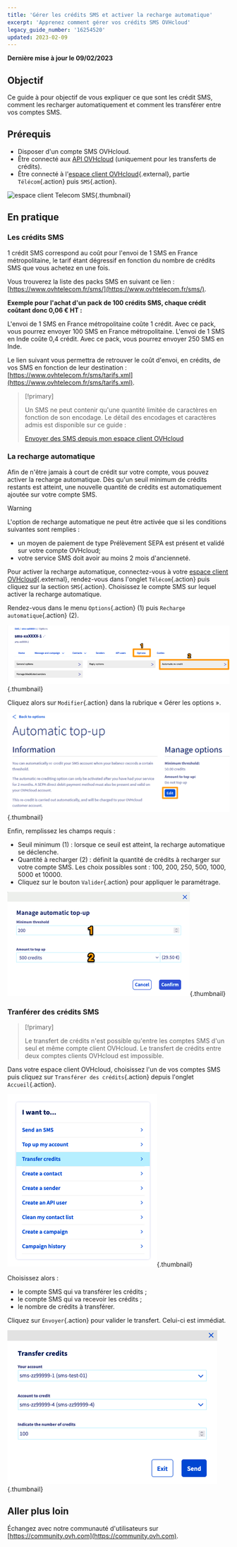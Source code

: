 ```yaml
---
title: 'Gérer les crédits SMS et activer la recharge automatique'
excerpt: 'Apprenez comment gérer vos crédits SMS OVHcloud'
legacy_guide_number: '16254520'
updated: 2023-02-09
---
```


**Dernière mise à jour le 09/02/2023**

## Objectif

Ce guide à pour objectif de vous expliquer ce que sont les crédit SMS, comment les recharger automatiquement et comment les transférer entre vos comptes SMS.

## Prérequis

- Disposer d'un compte SMS OVHcloud.
- Être connecté aux [API OVHcloud](https://api.ovh.com/) (uniquement pour les transferts de crédits).
- Être connecté à l'[espace client OVHcloud](https://www.ovh.com/auth?onsuccess=https%3A%2F%2Fwww.ovhtelecom.fr%2Fmanager&ovhSubsidiary=fr){.external}, partie `Télécom`{.action} puis `SMS`{.action}.

![espace client Telecom SMS](https://raw.githubusercontent.com/ovh/docs/master/templates/control-panel/product-selection/telecom/tpl-telecom-03-fr-sms.png){.thumbnail}

## En pratique

### Les crédits SMS

1 crédit SMS correspond au coût pour l'envoi de 1 SMS en France métropolitaine, le tarif étant dégressif en fonction du nombre de crédits SMS que vous achetez en une fois. 

Vous trouverez la liste des packs SMS en suivant ce lien : [https://www.ovhtelecom.fr/sms/](https://www.ovhtelecom.fr/sms/).

**Exemple pour l'achat d'un pack de 100 crédits SMS, chaque crédit coûtant donc 0,06 € HT :**

L'envoi de 1 SMS en France métropolitaine coûte 1 crédit. Avec ce pack, vous pourrez envoyer 100 SMS en France métropolitaine.
L'envoi de 1 SMS en Inde coûte 0,4 crédit. Avec ce pack, vous pourrez envoyer 250 SMS en Inde.

Le lien suivant vous permettra de retrouver le coût d'envoi, en crédits, de vos SMS en fonction de leur destination : [https://www.ovhtelecom.fr/sms/tarifs.xml](https://www.ovhtelecom.fr/sms/tarifs.xml).

> [!primary]
>
> Un SMS ne peut contenir qu'une quantité limitée de caractères en fonction de son encodage. Le détail des encodages et caractères admis est disponible sur ce guide :
> 
> [Envoyer des SMS depuis mon espace client OVHcloud](/pages/web_cloud/email_and_collaborative_solutions/internet/messaging/envoyer_des_sms_depuis_mon_espace_client#etape-2-composer-votre-sms)
>

### La recharge automatique

Afin de n'être jamais à court de crédit sur votre compte, vous pouvez activer la recharge automatique. Dès qu'un seuil minimum de crédits restants est atteint, une nouvelle quantité de crédits est automatiquement ajoutée sur votre compte SMS.

> [!warning]
>
> L'option de recharge automatique ne peut être activée que si les conditions suivantes sont remplies :
>
> - un moyen de paiement de type Prélèvement SEPA est présent et validé sur votre compte OVHcloud;
> - votre service SMS doit avoir au moins 2 mois d'ancienneté.

Pour activer la recharge automatique, connectez-vous à votre [espace client OVHcloud](https://www.ovh.com/auth/?action=gotomanager&from=https://www.ovh.com/fr/&ovhSubsidiary=fr){.external}, rendez-vous dans l'onglet `Télécom`{.action} puis cliquez sur la section `SMS`{.action}. Choisissez le compte SMS sur lequel activer la recharge automatique.

Rendez-vous dans le menu `Options`{.action} (1) puis `Recharge automatique`{.action} (2).

![credit sms](images/smscredit01.png){.thumbnail}

Cliquez alors sur `Modifier`{.action} dans la rubrique « Gérer les options ».

![credit sms](images/smscredit02.png){.thumbnail}

Enfin, remplissez les champs requis :

* Seuil minimum (1) : lorsque ce seuil est atteint, la recharge automatique se déclenche.
* Quantité à recharger (2) : définit la quantité de crédits à recharger sur votre compte SMS. Les choix possibles sont : 100, 200, 250, 500, 1000, 5000 et 10000.
* Cliquez sur le bouton `Valider`{.action} pour appliquer le paramétrage.

![credit sms](images/smscredit03.png){.thumbnail}

### Tranférer des crédits SMS

> [!primary]
>
> Le transfert de crédits n'est possible qu'entre les comptes SMS d'un seul et même compte client OVHcloud. Le transfert de crédits entre deux comptes clients OVHcloud est impossible.
>

Dans votre espace client OVHcloud, choisissez l'un de vos comptes SMS puis cliquez sur `Transférer des crédits`{.action} depuis l'onglet `Accueil`{.action}.

![transfert de crédits SMS](images/credit-transfer01.png){.thumbnail}

Choisissez alors :

- le compte SMS qui va transférer les crédits ;
- le compte SMS qui va recevoir les crédits ;
- le nombre de crédits à transférer.

Cliquez sur `Envoyer`{.action} pour valider le transfert. Celui-ci est immédiat.

![transfert de crédits SMS](images/credit-transfer02.png){.thumbnail}

## Aller plus loin

Échangez avec notre communauté d'utilisateurs sur [https://community.ovh.com](https://community.ovh.com).
